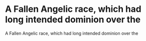 # A Fallen Angelic race, which had long intended dominion over the

A Fallen Angelic race, which had long intended dominion over the